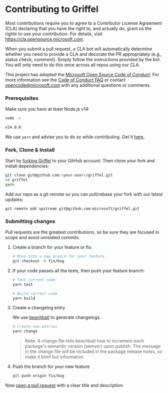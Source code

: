 # Contributing to Griffel

Most contributions require you to agree to a
Contributor License Agreement (CLA) declaring that you have the right to, and actually do, grant us
the rights to use your contribution. For details, visit https://cla.opensource.microsoft.com.

When you submit a pull request, a CLA bot will automatically determine whether you need to provide
a CLA and decorate the PR appropriately (e.g., status check, comment). Simply follow the instructions
provided by the bot. You will only need to do this once across all repos using our CLA.

This project has adopted the [Microsoft Open Source Code of Conduct](https://opensource.microsoft.com/codeofconduct/).
For more information see the [Code of Conduct FAQ](https://opensource.microsoft.com/codeofconduct/faq/) or
contact [opencode@microsoft.com](mailto:opencode@microsoft.com) with any additional questions or comments.

### Prerequisites

Make sure you have at least Node.js v14:

```sh
node -v

v14.0.0
```

We use `yarn` and advise you to do so while contributing. Get it [here](https://yarnpkg.com/).

### Fork, Clone & Install

Start by [forking Griffel](https://github.com/microsoft/griffel) to your GitHub account. Then clone your fork and install dependencies:

```sh
git clone git@github.com:<your-user>/griffel.git
cd griffel
yarn
```

Add our repo as a git remote so you can pull/rebase your fork with our latest updates:

```
git remote add upstream git@github.com:microsoft/griffel.git
```

### Submitting changes

Pull requests are the greatest contributions, so be sure they are focused in scope and avoid unrelated commits.

1. Create a branch for your feature or fix:

   ```bash
   # Move into a new branch for your feature
   git checkout -b fix/bug
   ```

2. If your code passes all the tests, then push your feature branch:

   ```bash
   # Test current code
   yarn test

   # Build current code
   yarn build
   ```

3. Create a changelog entry

   We use [beachball](https://github.com/microsoft/beachball) to generate changelogs.

   ```bash
   # Create new entries
   yarn change
   ```

   > Note: A change file tells beachball how to increment each package's semantic version (semver) upon publish. The message in the change file will be included in the package release notes, so make it brief but informative.

4. Push the branch for your new feature

   ```bash
   git push origin fix/bug
   ```

Now [open a pull request](https://help.github.com/articles/using-pull-requests/) with a clear title and description.
